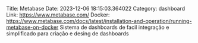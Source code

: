 Title: Metabase
Date: 2023-12-06 18:15:03.364022
Category: dashboard
Link: https://www.metabase.com/
Docker: https://www.metabase.com/docs/latest/installation-and-operation/running-metabase-on-docker
Sistema de dashboards de facil integração e simplificado para criação e desing de dashboards
